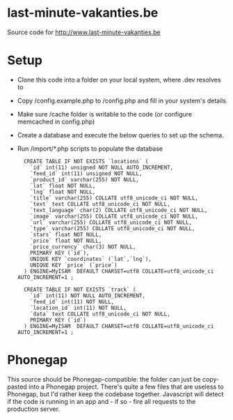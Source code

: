 last-minute-vakanties.be
========================

Source code for http://www.last-minute-vakanties.be

Setup
=====

* Clone this code into a folder on your local system, where <something>.dev resolves to
* Copy /config.example.php to /config.php and fill in your system's details
* Make sure /cache folder is writable to the code (or configure memcached in config.php)
* Create a database and execute the below queries to set up the schema.
* Run /import/*.php scripts to populate the database

        CREATE TABLE IF NOT EXISTS `locations` (
          `id` int(11) unsigned NOT NULL AUTO_INCREMENT,
          `feed_id` int(11) unsigned NOT NULL,
          `product_id` varchar(255) NOT NULL,
          `lat` float NOT NULL,
          `lng` float NOT NULL,
          `title` varchar(255) COLLATE utf8_unicode_ci NOT NULL,
          `text` text COLLATE utf8_unicode_ci NOT NULL,
          `text_language` char(2) COLLATE utf8_unicode_ci NOT NULL,
          `image` varchar(255) COLLATE utf8_unicode_ci NOT NULL,
          `url` varchar(255) COLLATE utf8_unicode_ci NOT NULL,
          `type` varchar(255) COLLATE utf8_unicode_ci NOT NULL,
          `stars` float NOT NULL,
          `price` float NOT NULL,
          `price_currency` char(3) NOT NULL,
          PRIMARY KEY (`id`),
          UNIQUE KEY `coordinates` (`lat`,`lng`),
          UNIQUE KEY `price` (`price`)
        ) ENGINE=MyISAM  DEFAULT CHARSET=utf8 COLLATE=utf8_unicode_ci AUTO_INCREMENT=1 ;

        CREATE TABLE IF NOT EXISTS `track` (
          `id` int(11) NOT NULL AUTO_INCREMENT,
          `feed_id` int(11) NOT NULL,
          `location_id` int(11) NOT NULL,
          `data` text COLLATE utf8_unicode_ci NOT NULL,
          PRIMARY KEY (`id`)
        ) ENGINE=MyISAM  DEFAULT CHARSET=utf8 COLLATE=utf8_unicode_ci AUTO_INCREMENT=1 ;

Phonegap
========

This source should be Phonegap-compatible: the folder can just be copy-pasted into a Phonegap project.
There's quite a few files that are useless to Phonegap, but I'd rather keep the codebase together.
Javascript will detect if the code is running in an app and - if so - fire all requests to the production server.
